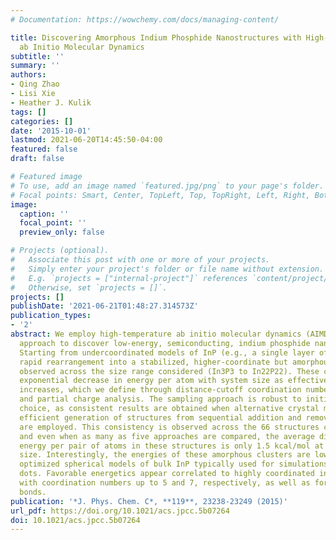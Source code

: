 ```yaml
---
# Documentation: https://wowchemy.com/docs/managing-content/

title: Discovering Amorphous Indium Phosphide Nanostructures with High-Temperature
  ab Initio Molecular Dynamics
subtitle: ''
summary: ''
authors:
- Qing Zhao
- Lisi Xie
- Heather J. Kulik
tags: []
categories: []
date: '2015-10-01'
lastmod: 2021-06-20T14:45:50-04:00
featured: false
draft: false

# Featured image
# To use, add an image named `featured.jpg/png` to your page's folder.
# Focal points: Smart, Center, TopLeft, Top, TopRight, Left, Right, BottomLeft, Bottom, BottomRight.
image:
  caption: ''
  focal_point: ''
  preview_only: false

# Projects (optional).
#   Associate this post with one or more of your projects.
#   Simply enter your project's folder or file name without extension.
#   E.g. `projects = ["internal-project"]` references `content/project/deep-learning/index.md`.
#   Otherwise, set `projects = []`.
projects: []
publishDate: '2021-06-21T01:48:27.314573Z'
publication_types:
- '2'
abstract: We employ high-temperature ab initio molecular dynamics (AIMD) as a sampling
  approach to discover low-energy, semiconducting, indium phosphide nanostructures.
  Starting from undercoordinated models of InP (e.g., a single layer of InP(111)),
  rapid rearrangement into a stabilized, higher-coordinate but amorphous cluster is
  observed across the size range considered (In3P3 to In22P22). These clusters exhibit
  exponential decrease in energy per atom with system size as effective coordination
  increases, which we define through distance-cutoff coordination number assignment
  and partial charge analysis. The sampling approach is robust to initial configuration
  choice, as consistent results are obtained when alternative crystal models or computationally
  efficient generation of structures from sequential addition and removal of atoms
  are employed. This consistency is observed across the 66 structures compared here,
  and even when as many as five approaches are compared, the average difference in
  energy per pair of atoms in these structures is only 1.5 kcal/mol at a given system
  size. Interestingly, the energies of these amorphous clusters are lower than geometry
  optimized spherical models of bulk InP typically used for simulations of quantum
  dots. Favorable energetics appear correlated to highly coordinated indium and phosphorus
  with coordination numbers up to 5 and 7, respectively, as well as formation of phosphorus–phosphorus
  bonds.
publication: '*J. Phys. Chem. C*, **119**, 23238-23249 (2015)'
url_pdf: https://doi.org/10.1021/acs.jpcc.5b07264
doi: 10.1021/acs.jpcc.5b07264
---
```

